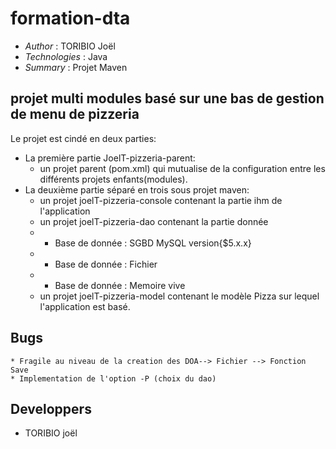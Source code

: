 # formation-dta

* *Author* : TORIBIO Joël
* *Technologies* : Java 
* *Summary* : Projet Maven

## projet multi modules basé sur une bas de gestion de menu de pizzeria

Le projet est cindé en deux parties:
  * La première partie JoelT-pizzeria-parent:
    * un projet parent (pom.xml) qui mutualise de la configuration entre
les différents projets enfants(modules).
  * La deuxième partie séparé en trois sous projet maven:
    * un projet joelT-pizzeria-console contenant la partie ihm de l'application
    * un projet joelT-pizzeria-dao contenant la partie donnée
     * * Base de donnée : SGBD MySQL version{$5.x.x}
     * * Base de donnée : Fichier
     * * Base de donnée : Memoire vive 
    * un projet joelT-pizzeria-model contenant le modèle Pizza sur lequel l'application est basé.
 
 ## Bugs
    * Fragile au niveau de la creation des DOA--> Fichier --> Fonction Save 
    * Implementation de l'option -P (choix du dao)
 ## Developpers
 
* TORIBIO joël
